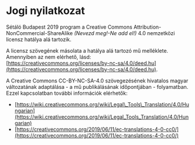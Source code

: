 # Jogi nyilatkozat

Sétáló Budapest 2019 program a Creative Commons Attribution-NonCommercial-ShareAlike _\(Nevezd meg!-Ne add el!\)_ 4.0 nemzetközi licensz hatálya alá tartozik.

A licensz szövegének másolata a hatálya alá tartozó mű melléklete. Amennyiben az nem elérhető, lásd: [https://creativecommons.org/licenses/by-nc-sa/4.0/deed.hu](https://creativecommons.org/licenses/by-nc-sa/4.0/deed.hu).

A Creative Commons CC-BY-NC-SA-4.0 szövegezésének hivatalos magyar változatának adaptálása - a mű publikálásának időpontjában - folyamatban. Ezzel kapcsolatban további információk elérhetők:

* [https://wiki.creativecommons.org/wiki/Legal\_Tools\_Translation/4.0/Hungarian](https://wiki.creativecommons.org/wiki/Legal_Tools_Translation/4.0/Hungarian)
* [https://creativecommons.org/2019/06/11/ec-translations-4-0-cc0/](https://creativecommons.org/2019/06/11/ec-translations-4-0-cc0/)

